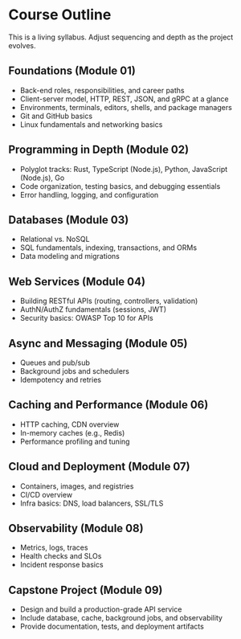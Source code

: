 # Course Outline

This is a living syllabus. Adjust sequencing and depth as the project evolves.

## Foundations (Module 01)
- Back-end roles, responsibilities, and career paths
- Client-server model, HTTP, REST, JSON, and gRPC at a glance
- Environments, terminals, editors, shells, and package managers
- Git and GitHub basics
- Linux fundamentals and networking basics

## Programming in Depth (Module 02)
- Polyglot tracks: Rust, TypeScript (Node.js), Python, JavaScript (Node.js), Go
- Code organization, testing basics, and debugging essentials
- Error handling, logging, and configuration

## Databases (Module 03)
- Relational vs. NoSQL
- SQL fundamentals, indexing, transactions, and ORMs
- Data modeling and migrations

## Web Services (Module 04)
- Building RESTful APIs (routing, controllers, validation)
- AuthN/AuthZ fundamentals (sessions, JWT)
- Security basics: OWASP Top 10 for APIs

## Async and Messaging (Module 05)
- Queues and pub/sub
- Background jobs and schedulers
- Idempotency and retries

## Caching and Performance (Module 06)
- HTTP caching, CDN overview
- In-memory caches (e.g., Redis)
- Performance profiling and tuning

## Cloud and Deployment (Module 07)
- Containers, images, and registries
- CI/CD overview
- Infra basics: DNS, load balancers, SSL/TLS

## Observability (Module 08)
- Metrics, logs, traces
- Health checks and SLOs
- Incident response basics

## Capstone Project (Module 09)
- Design and build a production-grade API service
- Include database, cache, background jobs, and observability
- Provide documentation, tests, and deployment artifacts
